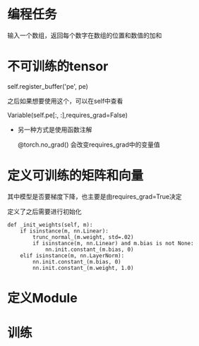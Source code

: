 # 编程任务
输入一个数组，返回每个数字在数组的位置和数值的加和

# 不可训练的tensor

self.register_buffer('pe', pe)

之后如果想要使用这个，可以在self中查看

Variable(self.pe[:, :],requires_grad=False)


- 另一种方式是使用函数注解

    @torch.no_grad() 会改变requires_grad中的变量值

# 定义可训练的矩阵和向量

其中模型是否要梯度下降，也主要是由requires_grad=True决定



定义了之后需要进行初始化
```
def _init_weights(self, m):
    if isinstance(m, nn.Linear):
        trunc_normal_(m.weight, std=.02)
        if isinstance(m, nn.Linear) and m.bias is not None:
            nn.init.constant_(m.bias, 0)
    elif isinstance(m, nn.LayerNorm):
        nn.init.constant_(m.bias, 0)
        nn.init.constant_(m.weight, 1.0)
```

# 定义Module

# 训练
